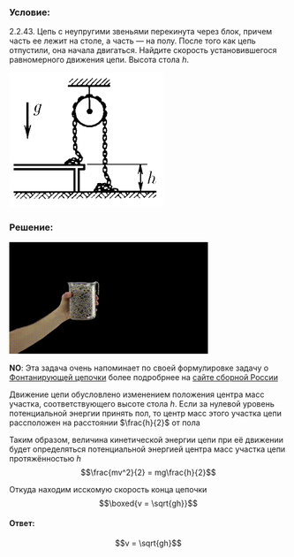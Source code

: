 ###  Условие: 

$2.2.43.$ Цепь с неупругими звеньями перекинута через блок, причем часть ее лежит на столе, а часть — на полу. После того как цепь отпустили, она начала двигаться. Найдите скорость установившегося равномерного движения цепи. Высота стола $h$. 

![ К задаче 2.2.43 |280x245, 31%](../../img/2.2.43/statement.png)

###  Решение: 

![ Фонтанирующая цепочка |360x202, 59%](../../img/2.2.43/Chain_fountain.gif) 

__NO__: Эта задача очень напоминает по своей формулировке задачу о [Фонтанирующей цепочки](https://en.wikipedia.org/wiki/Chain_fountain) более подробрнее на [сайте сборной России](https://pho.rs/p/107)

Движение цепи обусловлено изменением положения центра масс участка, соответствующего высоте стола $h$. Если за нулевой уровень потенциальной энергии принять пол, то центр масс этого участка цепи расcположен на расстоянии $\frac{h}{2}$ от пола 

Таким образом, величина кинетической энергии цепи при её движении будет определяться потенциальной энергией центра масс участка цепи протяжённостью $h$ $$\frac{mv^2}{2} = mg\frac{h}{2}$$ 

Откуда находим исскомую скорость конца цепочки $$\boxed{v = \sqrt{gh}}$$ 

####  Ответ: 

$$v = \sqrt{gh}$$

  

